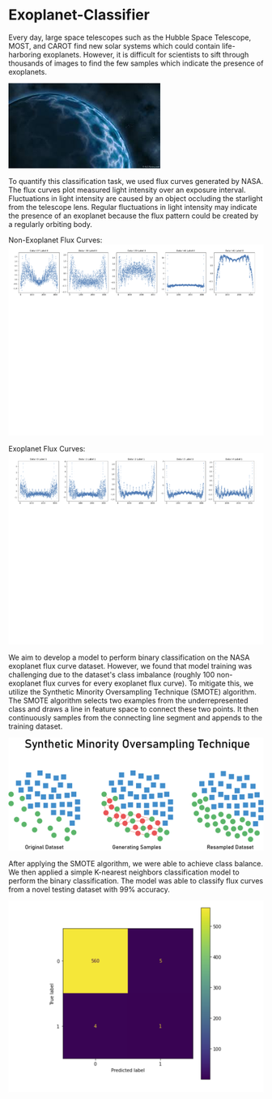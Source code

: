 # Exoplanet-Classifier

Every day, large space telescopes such as the Hubble Space Telescope, MOST, and CAROT find new solar systems which could contain life-harboring exoplanets. However, it is difficult for scientists to sift through thousands of images to find the few samples which indicate the presence of exoplanets. 

![image](https://github.com/cpalappillil/Exoplanet-Classifier/blob/main/exoplanet.jfif)

To quantify this classification task, we used flux curves generated by NASA. The flux curves plot measured light intensity over an exposure interval. Fluctuations in light intensity are caused by an object occluding the starlight from the telescope lens. Regular fluctuations in light intensity may indicate the presence of an exoplanet because the flux pattern could be created by a regularly orbiting body.

Non-Exoplanet Flux Curves:
![image](https://github.com/cpalappillil/Exoplanet-Classifier/blob/main/Non-Exoplanet%20Flux%20Curve%20(1).png)

Exoplanet Flux Curves:
![image](https://github.com/cpalappillil/Exoplanet-Classifier/blob/main/Exoplanet%20Flux%20Curve.png)

We aim to develop a model to perform binary classification on the NASA exoplanet flux curve dataset. However, we found that model training was challenging due to the dataset's class imbalance (roughly 100 non-exoplanet flux curves for every exoplanet flux curve). To mitigate this, we utilize the Synthetic Minority Oversampling Technique (SMOTE) algorithm. The SMOTE algorithm selects two examples from the underrepresented class and draws a line in feature space to connect these two points. It then continuously samples from the connecting line segment and appends to the training dataset.

![image](https://github.com/cpalappillil/Exoplanet-Classifier/blob/main/SMOTE-Algorithm.png)

After applying the SMOTE algorithm, we were able to achieve class balance. We then applied a simple K-nearest neighbors classification model to perform the binary classification. The model was able to classify flux curves from a novel testing dataset with 99% accuracy.

![image](https://github.com/cpalappillil/Exoplanet-Classifier/blob/main/Confusion%20Matrix.png)
